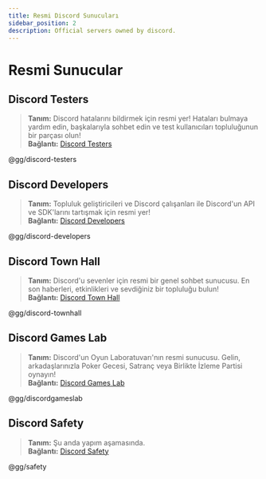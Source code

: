 ```yaml
---
title: Resmi Discord Sunucuları
sidebar_position: 2
description: Official servers owned by discord.
---
```


# Resmi Sunucular

## **Discord Testers** 
> __Tanım:__ Discord hatalarını bildirmek için resmi yer! Hataları bulmaya yardım edin, başkalarıyla sohbet edin ve test kullanıcıları topluluğunun bir parçası olun!   <br/>
__Bağlantı:__ [Discord Testers](https://discord.gg/discord-testers)

@gg/discord-testers


## **Discord Developers**
> __Tanım:__ Topluluk geliştiricileri ve Discord çalışanları ile Discord'un API ve SDK'larını tartışmak için resmi yer!   <br/>
__Bağlantı:__ [Discord Developers](https://discord.gg/discord-developers)

@gg/discord-developers

## **Discord Town Hall** 
> __Tanım:__ Discord'u sevenler için resmi bir genel sohbet sunucusu. En son haberleri, etkinlikleri ve sevdiğiniz bir topluluğu bulun!   <br/>
__Bağlantı:__ [Discord Town Hall](https://discord.gg/discord-townhall)

@gg/discord-townhall

## **Discord Games Lab** 
> __Tanım:__ Discord'un Oyun Laboratuvarı'nın resmi sunucusu. Gelin, arkadaşlarınızla Poker Gecesi, Satranç veya Birlikte İzleme Partisi oynayın!   <br/>
__Bağlantı:__ [Discord Games Lab](https://discord.gg/discordgameslab)

@gg/discordgameslab

## **Discord Safety**
> __Tanım:__ Şu anda yapım aşamasında.  <br/>
__Bağlantı:__ [Discord Safety](https://discord.gg/safety)

@gg/safety
